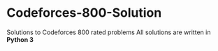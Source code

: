 # Codeforces-800-Solution
Solutions to Codeforces 800 rated problems
All solutions are written in **Python 3**
